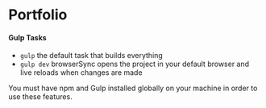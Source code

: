 # Portfolio

#### Gulp Tasks

- `gulp` the default task that builds everything
- `gulp dev` browserSync opens the project in your default browser and live reloads when changes are made

You must have npm and Gulp installed globally on your machine in order to use these features.
